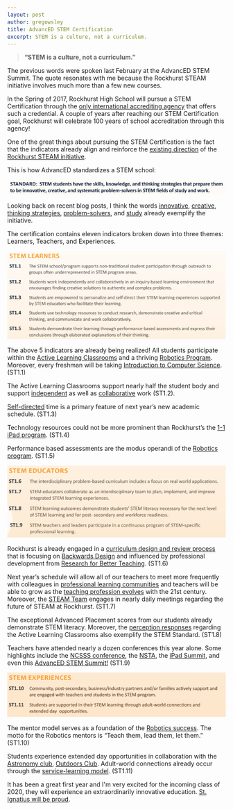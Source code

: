 ```yaml
---
layout: post
author: gregowsley
title: AdvancED STEM Certification
excerpt: STEM is a culture, not a curriculum.
---
```


>**“STEM is a culture, not a curriculum.”**

The previous words were spoken last February at the AdvancED STEM Summit. The quote resonates with me because the Rockhurst STEAM initiative involves much more than a few new courses.

In the Spring of 2017, Rockhurst High School will pursue a STEM Certification through the [only international accrediting agency](http://www.advanc-ed.org/services/stem-certification) that offers such a credential. A couple of years after reaching our STEM Certification goal, Rockhurst will celebrate 100 years of school accreditation through this agency!

One of the great things about pursuing the STEM Certification is the fact that the indicators already align and reinforce the [existing direction](http://steam.rockhursths.edu/vision/) of the [Rockhurst STEAM initiative](http://steam.rockhursths.edu/2015/07/30/New-Frontiers.html). 

This is how AdvancED standardizes a STEM school:

<div class="flex-wrapper">
  <img src="/img/STEM Standard.png">
</div>

Looking back on recent blog posts, I think the words [innovative](http://steam.rockhursths.edu/2015/09/22/STEAM-and-Ignatian-Pedagogy.html), [creative](http://steam.rockhursths.edu/2016/03/11/Stretching-the-Spandex-of-Spacetime.html), [thinking strategies](http://steam.rockhursths.edu/2015/12/02/Questions.html), [problem-solvers](http://steam.rockhursths.edu/2015/09/04/Problem-Solving-in-the-Jesuit-Tradition.html), and [study](http://steam.rockhursths.edu/2015/10/19/Times-They-Are-A-Changin.html) already exemplify the initiative.

The certification contains eleven indicators broken down into three themes: Learners, Teachers, and Experiences. 

<div class="flex-wrapper">
  <img src="/img/STEM Learners.png">
</div>

The above 5 indicators are already being realized! All students participate within the [Active Learning Classrooms](http://steam.rockhursths.edu/2015/07/27/Reflecting.html) and a thriving [Robotics Program](http://steam.rockhursths.edu/2016/04/12/Rookie-All-Star-Robotics.html). Moreover, every freshman will be taking [Introduction to Computer Science](http://steam.rockhursths.edu/2015/11/10/High-School-Programming-Competition.html). (ST1.1)

The Active Learning Classrooms support nearly half the student body and support [independent](http://steam.rockhursths.edu/2015/09/17/Reflecting-on-Student-Whiteboards.html) as well as [collaborative](http://steam.rockhursths.edu/2015/09/07/Three-Weeks-In.html) work (ST1.2).

[Self-directed](http://ww2.kqed.org/mindshift/2015/08/21/what-a-student-learned-from-a-short-experiment-in-self-directed-learning/) time is a primary feature of next year’s new academic schedule. (ST1.3)

Technology resources could not be more prominent than Rockhurst’s the [1-1 iPad program](http://steam.rockhursths.edu/2015/09/23/How-We-Work.html). (ST1.4)

Performance based assessments are the modus operandi of the [Robotics program](http://steam.rockhursths.edu/2015/08/13/Introducing-the-Robotics-Maker-Space.html). (ST1.5)

<div class="flex-wrapper">
  <img src="/img/STEM Educators.png">
</div>

Rockhurst is already engaged in a [curriculum design and review process](https://www.siprep.org/uploaded/ProfessionalDevelopment/CDRP/CDRP_Slides.pdf) that is focusing on [Backwards Design](http://www.edutopia.org/pdfs/resources/wiggins-mctighe-backward-design-why-backward-is-best.pdf) and influenced by professional development from [Research for Better Teaching](http://www.rbteach.com/professional-development). (ST1.6)

Next year’s schedule will allow all of our teachers to meet more frequently with colleagues in [professional learning communities](http://www.ascd.org/publications/educational-leadership/may04/vol61/num08/What-Is-a-Professional-Learning-Community%C2%A2.aspx) and teachers will be able to grow as the [teaching profession evolves](http://steam.rockhursths.edu/2016/04/11/Sage-on-the-stage-to-Guide-on-the-Side.html) with the 21st century. Moreover, the [STEAM Team](http://steam.rockhursths.edu/team/) engages in nearly daily meetings regarding the future of STEAM at Rockhurst. (ST1.7)

The exceptional Advanced Placement scores from our students already demonstrate STEM literacy. Moreover, the [perception responses](http://steam.rockhursths.edu/2015/09/21/Survey-Results-are-in.html) regarding the Active Learning Classrooms also exemplify the STEM Standard. (ST1.8)

Teachers have attended nearly a dozen conferences this year alone. Some highlights include the [NCSSS conference](http://steam.rockhursths.edu/2016/02/03/Research-Statistics.html), the [NSTA](http://steam.rockhursths.edu/2015/12/03/NSTA-Conference.html), the [iPad Summit](http://ettipad.org/boston/), and even this [AdvancED STEM Summit!](http://steam.rockhursths.edu/2016/04/25/STEM-Certification.html) (ST1.9)

<div class="flex-wrapper">
  <img src="/img/STEM Experiences.png">
</div>

The mentor model serves as a foundation of the [Robotics success](http://steam.rockhursths.edu/2016/04/12/Rookie-All-Star-Robotics.html). The motto for the Robotics mentors is “Teach them, lead them, let them.” (ST1.10)

Students experience extended day opportunities in collaboration with the [Astronomy club](http://steam.rockhursths.edu/2015/10/13/Astrophotography-A-Blending-of-Art-and-Science.html), [Outdoors Club](http://steam.rockhursths.edu/2016/02/10/Spelunking.html). Adult-world connections already occur through the [service-learning model](http://steam.rockhursths.edu/2016/02/16/Service-Learning-at-Don-Bosco.html). (ST1.11) 

It has been a great first year and I'm very excited for the incoming class of 2020, they will experience an extraordinarily innovative education. [St. Ignatius will be proud](http://steam.rockhursths.edu/2015/07/30/New-Frontiers.html).
